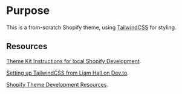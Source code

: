 # Purpose
This is a from-scratch Shopify theme, using [TailwindCSS](https://tailwindcss.com/) for styling. 

## Resources  
[Theme Kit Instructions for local Shopify Development](https://shopify.github.io/themekit/).  

[Setting up TailwindCSS from Liam Hall on Dev.to](https://dev.to/wearethreebears/building-shopify-themes-with-tailwind-css-496g). 

[Shopify Theme Development Resources](https://shopify.dev/tutorials/develop-theme-getting-started-helpful-resources). 

